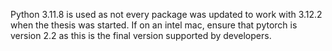 Python 3.11.8 is used as not every package was updated to work with 3.12.2 when the thesis was started.
If on an intel mac, ensure that pytorch is version 2.2 as this is the final version supported by developers.
